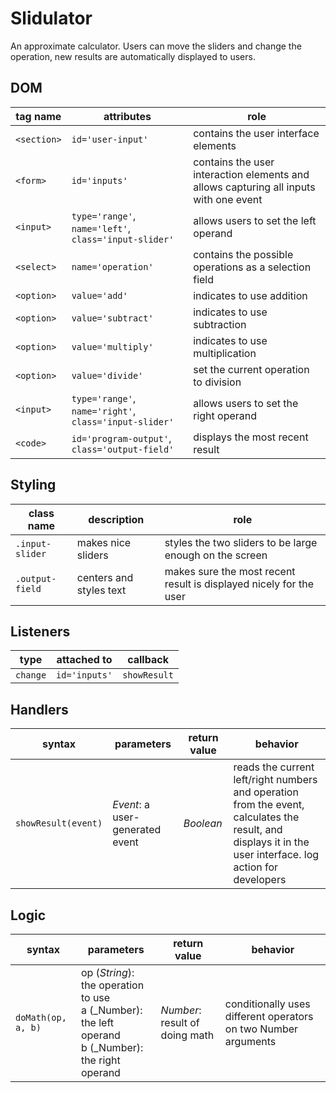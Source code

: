 # Slidulator

An approximate calculator.  Users can move the sliders and change the operation, new results are automatically displayed to users.

## DOM

| tag name | attributes | role |
| --- | --- | --- |
| `<section>` | `id='user-input'` | contains the user interface elements |
| `<form>` | `id='inputs'` | contains the user interaction elements and allows capturing all inputs with one event |
| `<input>` | `type='range'`, `name='left'`, `class='input-slider'` | allows users to set the left operand |
| `<select>` | `name='operation'` | contains the possible operations as a selection field |
| `<option>` | `value='add'` | indicates to use  addition |
| `<option>` | `value='subtract'` | indicates to use  subtraction |
| `<option>` | `value='multiply'` | indicates to use  multiplication |
| `<option>` | `value='divide'` |  set the current operation to division |
| `<input>` | `type='range'`, `name='right'`, `class='input-slider'` | allows users to set the right operand |
| `<code>` | `id='program-output'`, `class='output-field'` | displays the most recent result |

## Styling

| class name | description | role |
| --- | --- | --- |
| `.input-slider` | makes nice sliders | styles the two sliders to be large enough on the screen |
| `.output-field` | centers and styles text | makes sure the most recent result is displayed nicely for the user |

## Listeners

| type | attached to | callback |
| --- | --- | --- |
| `change` | `id='inputs'` | `showResult` |

## Handlers

| syntax | parameters | return value | behavior |
| --- | --- | --- | --- |
| `showResult(event)` | _Event_: a user-generated event | _Boolean_ | reads the current left/right numbers and operation from the event, calculates the result, and displays it in the user interface. log action for developers |

## Logic

| syntax | parameters | return value | behavior |
| --- | --- | --- | --- |
| `doMath(op, a, b)` | op (_String_): the operation to use <br> a (_Number): the left operand <br> b (_Number): the right operand | _Number_: result of doing math | conditionally uses different operators on two Number arguments |

